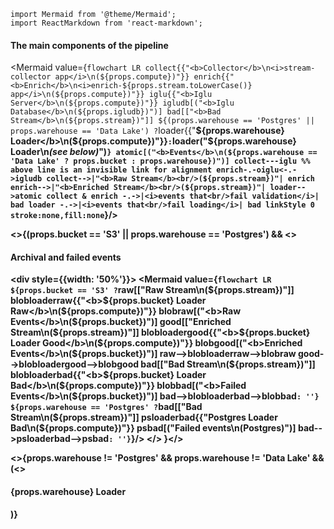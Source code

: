 ```mdx-code-block
import Mermaid from '@theme/Mermaid';
import ReactMarkdown from 'react-markdown';
```

<h4>The main components of the pipeline</h4>

<Mermaid value={`
flowchart LR
  collect{{"<b>Collector</b>\n<i>stream-collector app</i>\n(${props.compute})"}}
  enrich{{"<b>Enrich</b>\n<i>enrich-${props.stream.toLowerCase()} app</i>\n(${props.compute})"}}
  iglu{{"<b>Iglu Server</b>\n(${props.compute})"}}
  igludb[("<b>Iglu Database</b>\n(${props.igludb})")]
  bad[["<b>Bad Stream</b>\n(${props.stream})"]]
  ${(props.warehouse == 'Postgres' || props.warehouse == 'Data Lake') ?
    `loader{{"<b>${props.warehouse} Loader</b>\n(${props.compute})"}}` :
    `loader("<b>${props.warehouse} Loader</b>\n<i>(see below)</i>")`
  }
  atomic[("<b>Events</b>\n(${props.warehouse == 'Data Lake' ? props.bucket : props.warehouse})")]
  collect---iglu
  %% above line is an invisible link for alignment
  enrich-.-oiglu<-.->igludb
  collect-->|"<b>Raw Stream</b><br/>(${props.stream})"| enrich
  enrich-->|"<b>Enriched Stream</b><br/>(${props.stream})"| loader-->atomic
  collect & enrich -.->|<i>events that<br/>fail validation</i>| bad
  loader -.->|<i>events that<br/>fail loading</i>| bad
  linkStyle 0 stroke:none,fill:none
`}/>

<>{(props.bucket == 'S3' || props.warehouse == 'Postgres') &&
  <>
    <h4>Archival and failed events</h4>
    <div style={{width: '50%'}}>
      <Mermaid value={`
      flowchart LR
        ${props.bucket == 'S3' ?
          `raw[["<b>Raw Stream</b>\n(${props.stream})"]]
          blobloaderraw{{"<b>${props.bucket} Loader Raw</b>\n(${props.compute})"}}
          blobraw[("<b>Raw Events</b>\n(${props.bucket})")]
          good[["<b>Enriched Stream</b>\n(${props.stream})"]]
          blobloadergood{{"<b>${props.bucket} Loader Good</b>\n(${props.compute})"}}
          blobgood[("<b>Enriched Events</b>\n(${props.bucket})")]
          raw-->blobloaderraw-->blobraw
          good-->blobloadergood-->blobgood
          bad[["<b>Bad Stream</b>\n(${props.stream})"]]
          blobloaderbad{{"<b>${props.bucket} Loader Bad</b>\n(${props.compute})"}}
          blobbad[("<b>Failed Events</b>\n(${props.bucket})")]
          bad-->blobloaderbad-->blobbad` : ''}
        ${props.warehouse == 'Postgres' ?
          `bad[["<b>Bad Stream</b>\n(${props.stream})"]]
          psloaderbad{{"<b>Postgres Loader Bad</b>\n(${props.compute})"}}
          psbad[("<b>Failed events</b>\n(Postgres)")]
          bad-->psloaderbad-->psbad` : ''}
      `}/>
    </div>
  </>
}</>

<>{props.warehouse != 'Postgres' && props.warehouse != 'Data Lake' && (<>
  <h4>{props.warehouse} Loader</h4>
  <ReactMarkdown children={`
For more information about the ${props.warehouse} Loader, see the [documentation on the loading process](/docs/storing-querying/loading-process/index.md?warehouse=${props.warehouse.toLowerCase()}&cloud=${props.cloud == 'aws' ? 'aws-micro-batching' : props.cloud}).
  `}/>
</>)}</>
